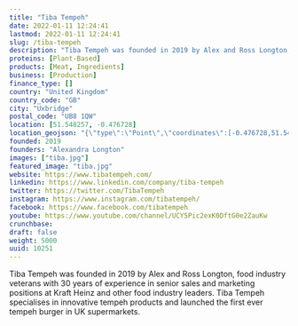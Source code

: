 ```yaml
---
title: "Tiba Tempeh"
date: 2022-01-11 12:24:41
lastmod: 2022-01-11 12:24:41
slug: /tiba-tempeh
description: "Tiba Tempeh was founded in 2019 by Alex and Ross Longton, food industry veterans with 30 years of experience in senior sales and marketing positions at Kraft Heinz and other food industry leaders. Tiba Tempeh specialises in innovative tempeh products and launched the first ever tempeh burger in UK supermarkets."
proteins: [Plant-Based]
products: [Meat, Ingredients]
business: [Production]
finance_type: []
country: "United Kingdom"
country_code: "GB"
city: "Uxbridge"
postal_code: "UB8 1QW"
location: [51.548257, -0.476728]
location_geojson: "{\"type\":\"Point\",\"coordinates\":[-0.476728,51.548257]}"
founded: 2019
founders: "Alexandra Longton"
images: ["tiba.jpg"]
featured_image: "tiba.jpg"
website: https://www.tibatempeh.com/
linkedin: https://www.linkedin.com/company/tiba-tempeh
twitter: https://twitter.com/TibaTempeh
instagram: https://www.instagram.com/tibatempeh/
facebook: https://www.facebook.com/tibatempeh
youtube: https://www.youtube.com/channel/UCY5Pic2exK0DftG0e2ZauKw
crunchbase: 
draft: false
weight: 5000
uuid: 10251
---
```

Tiba Tempeh was founded in 2019 by Alex and Ross Longton, food industry veterans with 30 years of experience in senior sales and marketing positions at Kraft Heinz and other food industry leaders. Tiba Tempeh specialises in innovative tempeh products and launched the first ever tempeh burger in UK supermarkets.

